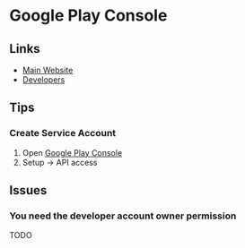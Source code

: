 # Google Play Console

<!--
https://www.youtube.com/watch?v=bYDlgzhMSOQ

https://www.iwantanelephant.com/blog/2020/11/17/how-to-configure-api-access-to-google-play-console/
https://support.appmachine.com/support/solutions/articles/80000978457-authorise-an-additional-user-to-your-google-play-developer-account
https://www.youtube.com/watch?v=EerPHwks5N0
-->

## Links

- [Main Website](https://play.google.com/console)
- [Developers](https://play.google.com/console/u/2/developers)

## Tips

### Create Service Account

1. Open [Google Play Console](https://play.google.com/console)
2. Setup -> API access

## Issues

### You need the developer account owner permission

TODO
